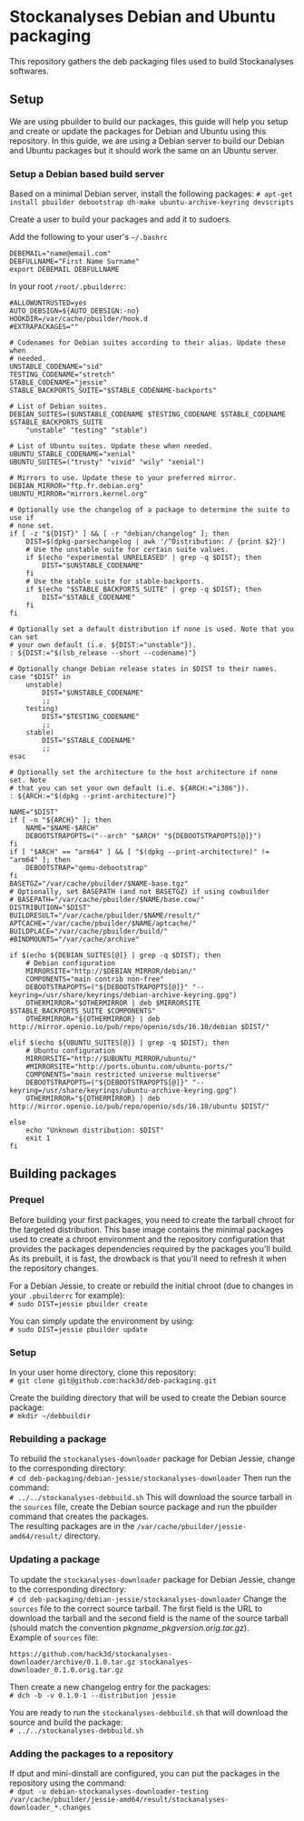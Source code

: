 # Stockanalyses Debian and Ubuntu packaging

This repository gathers the deb packaging files used to build Stockanalyses softwares.

## Setup

We are using pbuilder to build our packages, this guide will help you setup and create or update the packages for Debian and Ubuntu using this repository.
In this guide, we are using a Debian server to build our Debian and Ubuntu packages but it should work the same on an Ubuntu server.

### Setup a Debian based build server

Based on a minimal Debian server, install the following packages:
`# apt-get install pbuilder debootstrap dh-make ubuntu-archive-keyring devscripts`

Create a user to build your packages and add it to sudoers.

Add the following to your user's `~/.bashrc`

```
DEBEMAIL="name@email.com"
DEBFULLNAME="First Name Surname"
export DEBEMAIL DEBFULLNAME
```
In your root `/root/.pbuilderrc`:

```
#ALLOWUNTRUSTED=yes
AUTO_DEBSIGN=${AUTO_DEBSIGN:-no}
HOOKDIR=/var/cache/pbuilder/hook.d
#EXTRAPACKAGES=""

# Codenames for Debian suites according to their alias. Update these when
# needed.
UNSTABLE_CODENAME="sid"
TESTING_CODENAME="stretch"
STABLE_CODENAME="jessie"
STABLE_BACKPORTS_SUITE="$STABLE_CODENAME-backports"

# List of Debian suites.
DEBIAN_SUITES=($UNSTABLE_CODENAME $TESTING_CODENAME $STABLE_CODENAME $STABLE_BACKPORTS_SUITE
    "unstable" "testing" "stable")

# List of Ubuntu suites. Update these when needed.
UBUNTU_STABLE_CODENAME="xenial"
UBUNTU_SUITES=("trusty" "vivid" "wily" "xenial")

# Mirrors to use. Update these to your preferred mirror.
DEBIAN_MIRROR="ftp.fr.debian.org"
UBUNTU_MIRROR="mirrors.kernel.org"

# Optionally use the changelog of a package to determine the suite to use if
# none set.
if [ -z "${DIST}" ] && [ -r "debian/changelog" ]; then
    DIST=$(dpkg-parsechangelog | awk '/^Distribution: / {print $2}')
    # Use the unstable suite for certain suite values.
    if $(echo "experimental UNRELEASED" | grep -q $DIST); then
        DIST="$UNSTABLE_CODENAME"
    fi
    # Use the stable suite for stable-backports.
    if $(echo "$STABLE_BACKPORTS_SUITE" | grep -q $DIST); then
        DIST="$STABLE_CODENAME"
    fi
fi

# Optionally set a default distribution if none is used. Note that you can set
# your own default (i.e. ${DIST:="unstable"}).
: ${DIST:="$(lsb_release --short --codename)"}

# Optionally change Debian release states in $DIST to their names.
case "$DIST" in
    unstable)
        DIST="$UNSTABLE_CODENAME"
        ;;
    testing)
        DIST="$TESTING_CODENAME"
        ;;
    stable)
        DIST="$STABLE_CODENAME"
        ;;
esac

# Optionally set the architecture to the host architecture if none set. Note
# that you can set your own default (i.e. ${ARCH:="i386"}).
: ${ARCH:="$(dpkg --print-architecture)"}

NAME="$DIST"
if [ -n "${ARCH}" ]; then
    NAME="$NAME-$ARCH"
    DEBOOTSTRAPOPTS=("--arch" "$ARCH" "${DEBOOTSTRAPOPTS[@]}")
fi
if [ "$ARCH" == "arm64" ] && [ "$(dpkg --print-architecture)" != "arm64" ]; then
    DEBOOTSTRAP="qemu-debootstrap"
fi
BASETGZ="/var/cache/pbuilder/$NAME-base.tgz"
# Optionally, set BASEPATH (and not BASETGZ) if using cowbuilder
# BASEPATH="/var/cache/pbuilder/$NAME/base.cow/"
DISTRIBUTION="$DIST"
BUILDRESULT="/var/cache/pbuilder/$NAME/result/"
APTCACHE="/var/cache/pbuilder/$NAME/aptcache/"
BUILDPLACE="/var/cache/pbuilder/build/"
#BINDMOUNTS="/var/cache/archive"

if $(echo ${DEBIAN_SUITES[@]} | grep -q $DIST); then
    # Debian configuration
    MIRRORSITE="http://$DEBIAN_MIRROR/debian/"
    COMPONENTS="main contrib non-free"
    DEBOOTSTRAPOPTS=("${DEBOOTSTRAPOPTS[@]}" "--keyring=/usr/share/keyrings/debian-archive-keyring.gpg")
    OTHERMIRROR="$OTHERMIRROR | deb $MIRRORSITE $STABLE_BACKPORTS_SUITE $COMPONENTS"
    OTHERMIRROR="${OTHERMIRROR} | deb http://mirror.openio.io/pub/repo/openio/sds/16.10/debian $DIST/"

elif $(echo ${UBUNTU_SUITES[@]} | grep -q $DIST); then
    # Ubuntu configuration
    MIRRORSITE="http://$UBUNTU_MIRROR/ubuntu/"
    #MIRRORSITE="http://ports.ubuntu.com/ubuntu-ports/"
    COMPONENTS="main restricted universe multiverse"
    DEBOOTSTRAPOPTS=("${DEBOOTSTRAPOPTS[@]}" "--keyring=/usr/share/keyrings/ubuntu-archive-keyring.gpg")
    OTHERMIRROR="${OTHERMIRROR} | deb http://mirror.openio.io/pub/repo/openio/sds/16.10/ubuntu $DIST/"

else
    echo "Unknown distribution: $DIST"
    exit 1
fi
```

## Building packages

### Prequel

Before building your first packages, you need to create the tarball chroot for the targeted distribution. This base image contains the minimal packages used to create a chroot environment and the repository configuration that provides the packages dependencies required by the packages you'll build. As its prebuilt, it is fast, the drowback is that you'll need to refresh it when the repository changes.  

For a Debian Jessie, to create or rebuild the initial chroot (due to changes in your `.pbuilderrc` for example):  
`# sudo DIST=jessie pbuilder create`

You can simply update the environment by using:  
`# sudo DIST=jessie pbuilder update`


### Setup

In your user home directory, clone this repository:  
`# git clone git@github.com:hack3d/deb-packaging.git`

Create the building directory that will be used to create the Debian source package:  
`# mkdir ~/debbuildir`

### Rebuilding a package

To rebuild the `stockanalyses-downloader` package for Debian Jessie, change to the corresponding directory:  
`# cd deb-packaging/debian-jessie/stockanalyses-downloader`
Then run the command:  
`# ../../stockanalyses-debbuild.sh`
This will download the source tarball in the `sources` file, create the Debian source package and run the pbuilder command that creates the packages.  
The resulting packages are in the `/var/cache/pbuilder/jessie-amd64/result/` directory.  

### Updating a package

To update the `stockanalyses-downloader` package for Debian Jessie, change to the corresponding directory:  
`# cd deb-packaging/debian-jessie/stockanalyses-downloader`
Change the `sources` file to the correct source tarball. The first field is the URL to download the tarball and the second field is the name of the source tarball (should match the convention *pkgname_pkgversion.orig.tar.gz*).  
Example of `sources` file:  

```
https://github.com/hack3d/stockanalyses-downloader/archive/0.1.0.tar.gz stockanalyes-downloader_0.1.0.orig.tar.gz
```

Then create a new changelog entry for the packages:  
`# dch -b -v 0.1.0-1 --distribution jessie`

You are ready to run the `stockanalyses-debbuild.sh` that will download the source and build the package:  
`# ../../stockanalyses-debbuild.sh`


### Adding the packages to a repository

If dput and mini-dinstall are configured, you can put the packages in the repository using the command:  
`# dput -u debian-stockanalyses-downloader-testing /var/cache/pbuilder/jessie-amd64/result/stockanalyses-downloader_*.changes`





